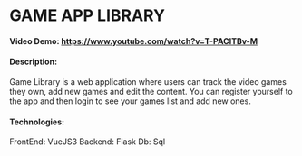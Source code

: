 # GAME APP LIBRARY
#### Video Demo:  https://www.youtube.com/watch?v=T-PACITBv-M
#### Description:
Game Library is a web application where users can track the video games they own, add new games and edit the content.
You can register yourself to the app and then login to see your games list and add new ones.

#### Technologies:
FrontEnd: VueJS3 
Backend: Flask
Db: Sql
